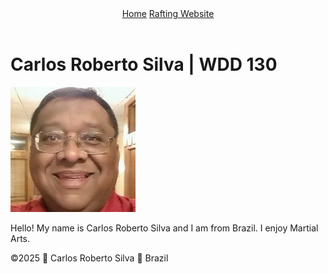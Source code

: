 <!DOCTYPE html>
<html lang="en-US">
<head>
  <meta charset="utf-8">
  <meta name="viewport" content="width=device-width,initial-scale=1.0">
  <title>Carlos Roberto Silva | WDD 130</title>
</head>
<body>
  <header>
    <nav>
      <a href="#">Home</a>
      <a href="wwr/">Rafting Website</a>
    </nav>
  </header>
  <main>
    <h1>Carlos Roberto Silva | WDD 130</h1>
    <img src="profile.jpg" alt="Hello, my name is Carlos Roberto Silva" width="200">
    <p>Hello! My name is Carlos Roberto Silva and I am from Brazil. I enjoy Martial Arts.</p>
  </main>
  <footer>
    <p>©2025 🌴 Carlos Roberto Silva 🌴 Brazil</p>
  </footer>
</body>
</html>
